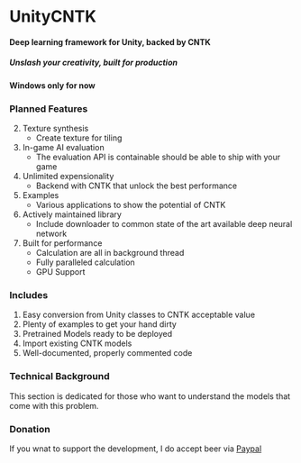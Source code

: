 # UnityCNTK
#### Deep learning framework for Unity, backed by CNTK
##### Unslash your creativity, built for production
#### Windows only for now

### Planned Features
 
2. Texture synthesis
    - Create texture for tiling  
3. In-game AI evaluation
   - The evaluation API is containable should be able to ship with your game
4. Unlimited expensionality
   - Backend with CNTK that unlock the best performance
5. Examples 
    - Various applications to show the potential of CNTK
6. Actively maintained library
    - Include downloader to common state of the art available deep neural network
7. Built for performance
    - Calculation are all in background thread
    - Fully paralleled calculation
    - GPU Support


### Includes
1. Easy conversion from Unity classes to CNTK acceptable value
2. Plenty of examples to get your hand dirty
3. Pretrained Models ready to be deployed
4. Import existing CNTK models
5. Well-documented, properly commented code

### Technical Background
This section is dedicated for those who want to understand the models that come with
this problem.

### Donation
If you wnat to support the development,
I do accept beer via [Paypal](https://paypal.me/Speculy)
